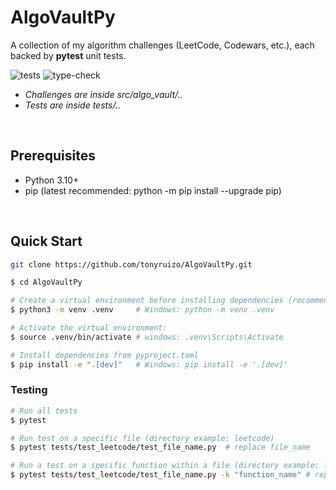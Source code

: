 # AlgoVaultPy

A collection of my algorithm challenges (LeetCode, Codewars, etc.), each backed by **pytest** unit tests.

![tests](https://github.com/tonyruizo/AlgoVaultPy/actions/workflows/test.yml/badge.svg)
![type-check](https://github.com/tonyruizo/AlgoVaultPy/actions/workflows/type-check.yml/badge.svg)


- *Challenges are inside src/algo_vault/..*
- *Tests are inside tests/..*

<br>

## Prerequisites
- Python 3.10+
- pip (latest recommended: python -m pip install --upgrade pip)


<br>

## Quick Start 

```bash
git clone https://github.com/tonyruizo/AlgoVaultPy.git

$ cd AlgoVaultPy

# Create a virtual environment before installing dependencies (recommended)
$ python3 -m venv .venv     # Windows: python -m venv .venv     

# Activate the virtual environment:
$ source .venv/bin/activate # windows: .venv\Scripts\Activate

# Install dependencies from pyproject.toml
$ pip install -e ".[dev]"   # Windows: pip install -e '.[dev]'
```
### Testing

```Bash
# Run all tests
$ pytest 

# Run test on a specific file (directory example: leetcode)          
$ pytest tests/test_leetcode/test_file_name.py  # replace file_name

# Run a test on a specific function within a file (directory example: leetcode)
$ pytest tests/test_leetcode/test_file_name.py -k "function_name" # replace file_name and function_name
```